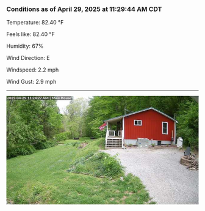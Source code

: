 ### Conditions as of April 29, 2025 at 11:29:44 AM CDT 

Temperature: 82.40 &deg;F

Feels like: 82.40 &deg;F

Humidity: 67%

Wind Direction: E

Windspeed: 2.2 mph

Wind Gust: 2.9 mph

---

<img src="./images/latest.jpeg"/>

